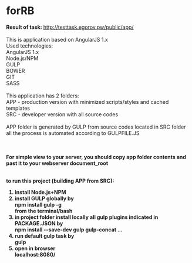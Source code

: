 # forRB
<b>Result of task: </b> http://testtask.egorov.pw/public/app/<br><br>
This is application based on AngularJS 1.x <br>
Used technologies: <br>
AngularJS 1.x <br>
Node.js/NPM <br>
GULP <br>
BOWER <br>
GIT <br>
SASS <br>
<br>
This application has 2 folders: <br>
APP - production version with minimized scripts/styles and cached templates<br>
SRC - developer version with all source codes<br>
<br>
 APP folder is generated by GULP from source codes located in SRC folder<br>
 all the process is automated according to GULPFILE.JS<br>
 
 <br><br>
 <b>For simple view to your server, you should copy app folder contents and past it to your webserver document_root
 <br><br>

 to run this project (building APP from SRC): <br>
1. install Node.js+NPM<br>
2. install GULP globally by <br>
npm install gulp -g<br>
from the terminal/bash<br>
3. in project folder install locally all gulp plugins indicated in PACKAGE.JSON by<br>
npm install --save-dev gulp gulp-concat ...<br>
4. run default gulp task by<br>
gulp<br>
5. open in browser<br>
localhost:8080/<br>
